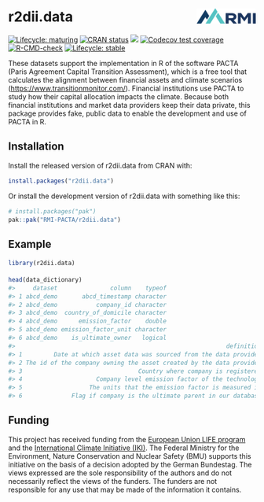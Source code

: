 
<!-- README.md is generated from README.Rmd. Please edit that file -->

# r2dii.data <img src="man/figures/logo.png" align="right" width="120" />

<!-- badges: start -->

[![Lifecycle:
maturing](https://img.shields.io/badge/lifecycle-maturing-blue.svg)](https://lifecycle.r-lib.org/articles/stages.html)
[![CRAN
status](https://www.r-pkg.org/badges/version/r2dii.data)](https://CRAN.R-project.org/package=r2dii.data)
[![](https://cranlogs.r-pkg.org/badges/grand-total/r2dii.data)](https://CRAN.R-project.org/package=r2dii.data)
[![Codecov test
coverage](https://codecov.io/gh/RMI-PACTA/r2dii.data/branch/main/graph/badge.svg)](https://app.codecov.io/gh/RMI-PACTA/r2dii.data?branch=main)
[![R-CMD-check](https://github.com/RMI-PACTA/r2dii.data/actions/workflows/R-CMD-check.yaml/badge.svg)](https://github.com/RMI-PACTA/r2dii.data/actions/workflows/R-CMD-check.yaml)
[![Lifecycle:
stable](https://img.shields.io/badge/lifecycle-stable-brightgreen.svg)](https://lifecycle.r-lib.org/articles/stages.html#stable)
<!-- badges: end -->

These datasets support the implementation in R of the software PACTA
(Paris Agreement Capital Transition Assessment), which is a free tool
that calculates the alignment between financial assets and climate
scenarios (<https://www.transitionmonitor.com/>). Financial institutions
use PACTA to study how their capital allocation impacts the climate.
Because both financial institutions and market data providers keep their
data private, this package provides fake, public data to enable the
development and use of PACTA in R.

## Installation

Install the released version of r2dii.data from CRAN with:

``` r
install.packages("r2dii.data")
```

Or install the development version of r2dii.data with something like
this:

``` r
# install.packages("pak")
pak::pak("RMI-PACTA/r2dii.data")
```

## Example

``` r
library(r2dii.data)

head(data_dictionary)
#>     dataset               column    typeof
#> 1 abcd_demo       abcd_timestamp character
#> 2 abcd_demo           company_id character
#> 3 abcd_demo  country_of_domicile character
#> 4 abcd_demo      emission_factor    double
#> 5 abcd_demo emission_factor_unit character
#> 6 abcd_demo    is_ultimate_owner   logical
#>                                                            definition
#> 1         Date at which asset data was sourced from the data provider
#> 2 The id of the company owning the asset created by the data provider
#> 3                                 Country where company is registered
#> 4                     Company level emission factor of the technology
#> 5                   The units that the emission factor is measured in
#> 6              Flag if company is the ultimate parent in our database
```

## Funding

This project has received funding from the [European Union LIFE
program](https://wayback.archive-it.org/12090/20210412123959/https://ec.europa.eu/easme/en/)
and the [International Climate Initiative
(IKI)](https://www.international-climate-initiative.com/en/search-project/).
The Federal Ministry for the Environment, Nature Conservation and
Nuclear Safety (BMU) supports this initiative on the basis of a decision
adopted by the German Bundestag. The views expressed are the sole
responsibility of the authors and do not necessarily reflect the views
of the funders. The funders are not responsible for any use that may be
made of the information it contains.
